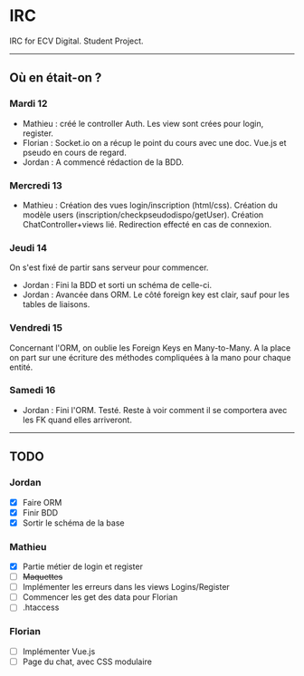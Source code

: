 # IRC
IRC for ECV Digital. Student Project.

--------

## Où en était-on ? 

### Mardi 12
* Mathieu : créé le controller Auth. Les view sont crées pour login, register.
* Florian : Socket.io on a récup le point du cours avec une doc. Vue.js et pseudo en cours de regard.
* Jordan : A commencé rédaction de la BDD. 

### Mercredi 13
* Mathieu : Création des vues login/inscription (html/css). Création du modèle users (inscription/checkpseudodispo/getUser). Création ChatController+views lié. Redirection effecté en cas de connexion.

### Jeudi 14
On s'est fixé de partir sans serveur pour commencer. 
* Jordan : Fini la BDD et sorti un schéma de celle-ci.
* Jordan : Avancée dans ORM. Le côté foreign key est clair, sauf pour les tables de liaisons.

### Vendredi 15
Concernant l'ORM, on oublie les Foreign Keys en Many-to-Many. A la place on part sur une écriture des méthodes compliquées à la mano pour chaque entité. 

### Samedi 16
* Jordan : Fini l'ORM. Testé. Reste à voir comment il se comportera avec les FK quand elles arriveront.

--------------

## TODO

### Jordan
- [x] Faire ORM
- [x] Finir BDD
- [x] Sortir le schéma de la base

### Mathieu
- [x] Partie métier de login et register
- [ ] <del>Maquettes</del>
- [ ] Implémenter les erreurs dans les views Logins/Register
- [ ] Commencer les get des data pour Florian
- [ ] .htaccess

### Florian
- [ ] Implémenter Vue.js
- [ ] Page du chat, avec CSS modulaire
